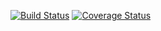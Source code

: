 [![Build Status](https://travis-ci.org/iitis/SpinGlassPEPS.jl.svg?branch=master)](https://travis-ci.org/iitis/SpinGlassPEPS.jl)
[![Coverage Status](https://coveralls.io/repos/github/iitis/SpinGlassPEPS.jl/badge.svg?branch=master)](https://coveralls.io/github/iitis/SpinGlassPEPS.jl?branch=master)